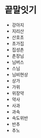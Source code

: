 # 끝말잇기
- 강아지
- 지리산
- 산호초
- 초가집
- 집성촌
- 촌장님
- 님버스
- 스님
- 님비현상
- 상가
- 가위
- 위장약
- 약사
- 사과
- 과속
- 속도위반
- 반추
- 추노